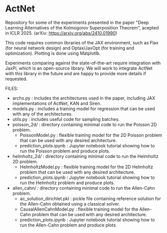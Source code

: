 # ActNet

Repository for some of the experiments presented in the paper "Deep Learning Alternatives of the Kolmogorov Superposition Theorem", acepted in ICLR 2025. (arXiv: https://arxiv.org/abs/2410.01990)

This code requires common libraries of the JAX environment, such as Flax (for neural network design) and Optax/JaxOpt (for training and optimization). Plotting is done using Matplotlb.

Experiments comparing against the state-of-the-art require integration with JaxPi, which is an open-source library. We will work to integrate ActNet with this library in the future and are happy to provide more details if requested.

FILES:
* archs.py : includes the architectures used in the paper, including JAX implementations of ActNet, KAN and Siren.
* models.py : includes a training model for regression that can be used with any of the architectures.
* utils.py : includes useful code for sampling batches.
* poisson_2d/ : directory containing minimal code to run the Poisson 2D problem.
    * PoissonModel.py : flexible training model for the 2D Poisson problem that can be used with any desired architecture.
    * prediction_plots.ipynb : Jupyter notebook tutorial showing how to run the Poisson problem and produce plots.
* helmholtz_2d/ : directory containing minimal code to run the Helmholtz 2D problem.
    * HelmholtzModel.py : flexible training model for the 2D Helmholtz problem that can be used with any desired architecture.
    * prediction_plots.ipynb : Jupyter notebook tutorial showing how to run the Helmholtz problem and produce plots.
* allen_cahn/ : directory containing minimal code to run the Allen-Cahn problem.
    * ac_solution_dirichlet.pkl : pickle file containing reference solution for the Allen-Cahn obtained using a classical solver.
    * CausalAllenCahnModel.py : flexible training model for the Allen-Cahn problem that can be used with any desired architecture.
    * prediction_plots.ipynb : Jupyter notebook tutorial showing how to run the Allen-Cahn problem and produce plots.